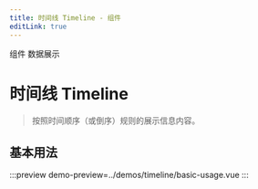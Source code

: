 ```yaml
---
title: 时间线 Timeline - 组件
editLink: true
---
```


<ap-breadcrumb>
  <ap-breadcrumb-item>组件</ap-breadcrumb-item>
  <ap-breadcrumb-item>数据展示</ap-breadcrumb-item>
</ap-breadcrumb>

# 时间线 Timeline
> 按照时间顺序（或倒序）规则的展示信息内容。

## 基本用法
:::preview
demo-preview=../demos/timeline/basic-usage.vue
:::